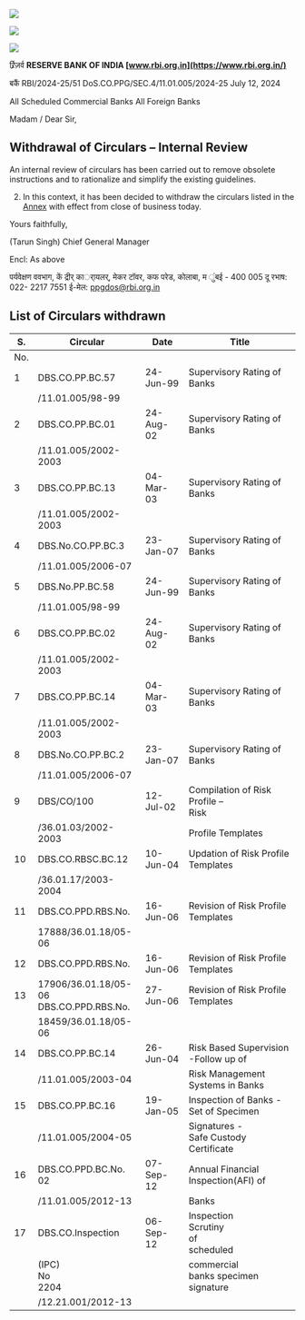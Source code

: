 ![](_page_0_Picture_0.jpeg)

![](_page_0_Picture_1.jpeg)

![](_page_0_Picture_2.jpeg)

र्र्र्रिज़र्व **RESERVE BANK OF INDIA [www.rbi.org.in](https://www.rbi.org.in/)**

बकैं RBI/2024-25/51 DoS.CO.PPG/SEC.4/11.01.005/2024-25 July 12, 2024

All Scheduled Commercial Banks All Foreign Banks

Madam / Dear Sir,

## **Withdrawal of Circulars – Internal Review**

An internal review of circulars has been carried out to remove obsolete instructions and to rationalize and simplify the existing guidelines.

2. In this context, it has been decided to withdraw the circulars listed in the [Annex](#page-1-0) with effect from close of business today.

Yours faithfully,

(Tarun Singh) Chief General Manager

Encl: As above

पर्यवेक्षण ववभाग, कें द्रीर् कार्ायलर्, मेकर टॉवर, कफ परेड, कोलाबा, म ुंबई - 400 005 दू रभाष: 022- 2217 7551 ई-मेल: [ppgdos@rbi.org.in](mailto:ppgdos@rbi.org.in)

## **List of Circulars withdrawn**

<span id="page-1-0"></span>

| S.  | Circular                                   | Date      | Title                                     |
|-----|--------------------------------------------|-----------|-------------------------------------------|
| No. |                                            |           |                                           |
| 1   | DBS.CO.PP.BC.57                            | 24-Jun-99 | Supervisory Rating of Banks               |
|     | /11.01.005/98-99                           |           |                                           |
| 2   | DBS.CO.PP.BC.01                            | 24-Aug-02 | Supervisory Rating of Banks               |
|     | /11.01.005/2002-2003                       |           |                                           |
| 3   | DBS.CO.PP.BC.13                            | 04-Mar-03 | Supervisory Rating of Banks               |
|     | /11.01.005/2002-2003                       |           |                                           |
| 4   | DBS.No.CO.PP.BC.3                          | 23-Jan-07 | Supervisory Rating of Banks               |
|     | /11.01.005/2006-07                         |           |                                           |
| 5   | DBS.No.PP.BC.58                            | 24-Jun-99 | Supervisory Rating of Banks               |
|     | /11.01.005/98-99                           |           |                                           |
| 6   | DBS.CO.PP.BC.02                            | 24-Aug-02 | Supervisory Rating of Banks               |
|     | /11.01.005/2002-2003                       |           |                                           |
| 7   | DBS.CO.PP.BC.14                            | 04-Mar-03 | Supervisory Rating of Banks               |
|     | /11.01.005/2002-2003                       |           |                                           |
| 8   | DBS.No.CO.PP.BC.2                          | 23-Jan-07 | Supervisory Rating of Banks               |
|     | /11.01.005/2006-07                         |           |                                           |
| 9   | DBS/CO/100                                 | 12-Jul-02 | Compilation of Risk Profile –<br>Risk     |
|     | /36.01.03/2002-2003                        |           | Profile Templates                         |
| 10  | DBS.CO.RBSC.BC.12                          | 10-Jun-04 | Updation of Risk Profile Templates        |
|     | /36.01.17/2003-2004                        |           |                                           |
| 11  | DBS.CO.PPD.RBS.No.                         | 16-Jun-06 | Revision of Risk Profile Templates        |
|     | 17888/36.01.18/05-06                       |           |                                           |
| 12  | DBS.CO.PPD.RBS.No.                         | 16-Jun-06 | Revision of Risk Profile Templates        |
| 13  | 17906/36.01.18/05-06<br>DBS.CO.PPD.RBS.No. | 27-Jun-06 | Revision of Risk Profile Templates        |
|     | 18459/36.01.18/05-06                       |           |                                           |
| 14  | DBS.CO.PP.BC.14                            | 26-Jun-04 | Risk Based Supervision -Follow up of      |
|     | /11.01.005/2003-04                         |           | Risk Management Systems in Banks          |
| 15  | DBS.CO.PP.BC.16                            | 19-Jan-05 | Inspection of Banks -<br>Set of Specimen  |
|     | /11.01.005/2004-05                         |           | Signatures -<br>Safe Custody Certificate  |
| 16  | DBS.CO.PPD.BC.No. 02                       | 07-Sep-12 | Annual Financial Inspection(AFI) of       |
|     | /11.01.005/2012-13                         |           | Banks                                     |
| 17  | DBS.CO.Inspection                          | 06-Sep-12 | Inspection<br>Scrutiny<br>of<br>scheduled |
|     | (IPC)<br>No<br>2204                        |           | commercial<br>banks specimen signature    |
|     | /12.21.001/2012-13                         |           |                                           |